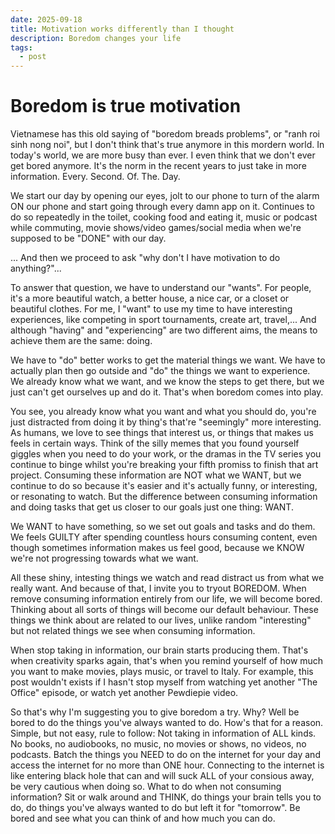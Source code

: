 ```yaml
---
date: 2025-09-18
title: Motivation works differently than I thought
description: Boredom changes your life
tags:
  - post
---
```


# Boredom is true motivation

Vietnamese has this old saying of "boredom breads problems", or "ranh roi sinh nong noi", but I don't think that's true anymore in this mordern world.
In today's world, we are more busy than ever. I even think that we don't ever get bored anymore.
It's the norm in the recent years to just take in more information. Every. Second. Of. The. Day.

We start our day by opening our eyes, jolt to our phone to turn of the alarm ON our phone and start going through every damn app on it.
Continues to do so repeatedly in the toilet, cooking food and eating it, music or podcast while commuting, movie shows/video games/social media when we're supposed to be "DONE" with our day.

... And then we proceed to ask "why don't I have motivation to do anything?"...

To answer that question, we have to understand our "wants".
For people, it's a more beautiful watch, a better house, a nice car, or a closet or beautiful clothes.
For me, I "want" to use my time to have interesting experiences, like competing in sport tournaments, create art, travel,...
And although "having" and "experiencing" are two different aims, the means to achieve them are the same: doing.

We have to "do" better works to get the material things we want. We have to actually plan then go outside and "do" the things we want to experience.
We already know what we want, and we know the steps to get there, but we just can't get ourselves up and do it.
That's when boredom comes into play.

You see, you already know what you want and what you should do, you're just distracted from doing it by thing's that're "seemingly" more interesting.
As humans, we love to see things that interest us, or things that makes us feels in certain ways.
Think of the silly memes that you found yourself giggles when you need to do your work, or the dramas in the TV series you continue to binge whilst you're breaking your fifth promiss to finish that art project.
Consuming these information are NOT what we WANT, but we continue to do so because it's easier and it's actually funny, or interesting, or resonating to watch.
But the difference between consuming information and doing tasks that get us closer to our goals just one thing: WANT.

We WANT to have something, so we set out goals and tasks and do them.
We feels GUILTY after spending countless hours consuming content, even though sometimes information makes us feel good, because we KNOW we're not progressing towards what we want.

All these shiny, intesting things we watch and read distract us from what we really want.
And because of that, I invite you to tryout BOREDOM.
When remove consuming information entirely from our life, we will become bored.
Thinking about all sorts of things will become our default behaviour.
These things we think about are related to our lives, unlike random "interesting" but not related things we see when consuming information.

When stop taking in information, our brain starts producing them.
That's when creativity sparks again, that's when you remind yourself of how much you want to make movies, plays music, or travel to Italy.
For example, this post wouldn't exists if I hasn't stop myself from watching yet another "The Office" episode, or watch yet another Pewdiepie video.

So that's why I'm suggesting you to give boredom a try.
Why? Well be bored to do the things you've always wanted to do. How's that for a reason.
Simple, but not easy, rule to follow: Not taking in information of ALL kinds.
No books, no audiobooks, no music, no movies or shows, no videos, no podcasts.
Batch the things you NEED to do on the internet for your day and access the internet for no more than ONE hour.
Connecting to the internet is like entering black hole that can and will suck ALL of your consious away, be very cautious when doing so.
What to do when not consuming information?
Sit or walk around and THINK, do things your brain tells you to do, do things you've always wanted to do but left it for "tomorrow".
Be bored and see what you can think of and how much you can do.
